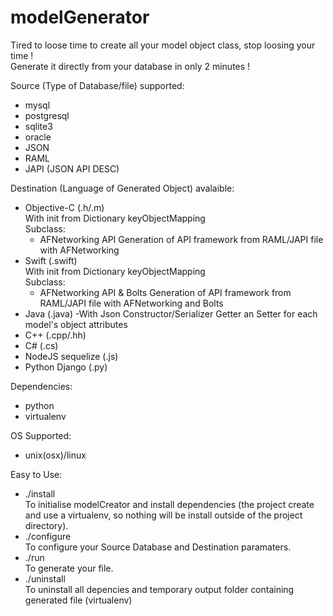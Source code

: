 # modelGenerator

Tired to loose time to create all your model object class, stop loosing your time !  
Generate it directly from your database in only 2 minutes !  

Source (Type of Database/file) supported: 

- mysql
- postgresql
- sqlite3
- oracle
- JSON
- RAML
- JAPI (JSON API DESC)

Destination (Language of Generated Object) avalaible: 

- Objective-C (.h/.m)   
  With init from Dictionary keyObjectMapping  
  Subclass:
  - AFNetworking API
      Generation of API framework from RAML/JAPI file with AFNetworking 
- Swift (.swift)  
    With init from Dictionary keyObjectMapping  
    Subclass:
    - AFNetworking API & Bolts
      Generation of API framework from RAML/JAPI file with AFNetworking  and Bolts
- Java (.java)
  -With Json Constructor/Serializer Getter an Setter for each model's object attributes
- C++ (.cpp/.hh)
- C# (.cs)
- NodeJS sequelize (.js)
- Python Django (.py)

Dependencies:  
- python
- virtualenv

OS Supported:  
- unix(osx)/linux

Easy to Use: 

- ./install  
  To initialise modelCreator and install dependencies (the project create and use a virtualenv, so nothing will be install outside of the project directory).
- ./configure  
  To configure your Source Database and Destination paramaters.
- ./run  
  To generate your file.
- ./uninstall  
  To uninstall all depencies and temporary output folder containing generated file (virtualenv)
  
